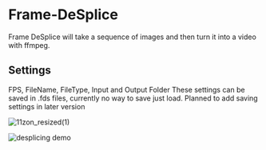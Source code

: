 # Frame-DeSplice
Frame DeSplice will take a sequence of images and then turn it into a video with ffmpeg.

## Settings

FPS, FileName, FileType, Input and Output Folder
These settings can be saved in .fds files, currently no way to
save just load. Planned to add saving settings in later
version

![11zon_resized(1)](https://user-images.githubusercontent.com/79758393/167446229-6ca51fe1-16dd-43e4-beac-eae86d1a6bb0.jpg)

![desplicing demo](assets/desplicing_demo.gif)
